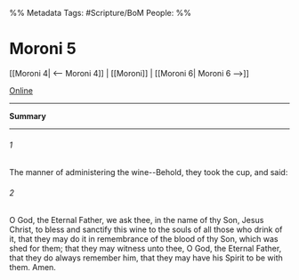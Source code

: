 %% Metadata
Tags: #Scripture/BoM
People: 
%%
# Moroni 5
[[Moroni 4| <-- Moroni 4]] | [[Moroni]] | [[Moroni 6| Moroni 6 -->]]

[Online](https://churchofjesuschrist.org/study/scriptures/bofm/moro/5?lang=eng)

---
__Summary__



---
###### 1
The manner of administering the wine--Behold, they took the cup, and said:
###### 2
O God, the Eternal Father, we ask thee, in the name of thy Son, Jesus Christ, to bless and sanctify this wine to the souls of all those who drink of it, that they may do it in remembrance of the blood of thy Son, which was shed for them; that they may witness unto thee, O God, the Eternal Father, that they do always remember him, that they may have his Spirit to be with them. Amen.



